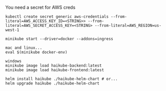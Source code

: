 You need a secret for AWS creds

`kubectl create secret generic aws-credentials --from-literal=AWS_ACCESS_KEY_ID=<STRING>> --from-literal=AWS_SECRET_ACCESS_KEY=<STRING> --from-literal=AWS_REGION=us-west-1`

```
minikube start --driver=docker --addons=ingress

mac and linux...  
eval $(minikube docker-env)

windows
minikube image load haikube-backend:latest
minikube image load haikube-frontend:latest

helm install haikube ./haikube-helm-chart # or...
helm upgrade haikube ./haikube-helm-chart

```

